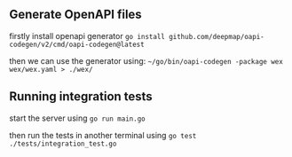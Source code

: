 
## Generate OpenAPI files


firstly install openapi generator
``go install github.com/deepmap/oapi-codegen/v2/cmd/oapi-codegen@latest``

then we can use the generator using:
``~/go/bin/oapi-codegen -package wex wex/wex.yaml > ./wex/``

## Running integration tests

start the server using
``go run main.go``

then run the tests in another terminal using
``go test ./tests/integration_test.go``